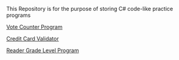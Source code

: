 This Repository is for the purpose of storing C# code-like practice programs 



[Vote Counter Program]( https://axeltirado.github.io/C-Program-Practice-codes-/VotesCounterProgram.txt)


[Credit Card Validator]( https://axeltirado.github.io/C-Program-Practice-codes-/CreditCardValidation.txt)


[Reader Grade Level Program]( https://axeltirado.github.io/C-Program-Practice-codes-/ReaderGradeLevelProgram.txt)

